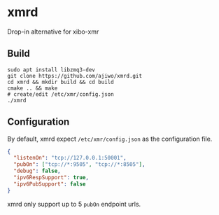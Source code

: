 # xmrd
Drop-in alternative for xibo-xmr

## Build
```shell
sudo apt install libzmq3-dev
git clone https://github.com/ajiwo/xmrd.git
cd xmrd && mkdir build && cd build
cmake .. && make
# create/edit /etc/xmr/config.json
./xmrd
```
## Configuration
By default, xmrd expect `/etc/xmr/config.json` as the configuration file.
```json
{
  "listenOn": "tcp://127.0.0.1:50001",
  "pubOn": ["tcp://*:9505", "tcp://*:8505"],
  "debug": false,
  "ipv6RespSupport": true,
  "ipv6PubSupport": false
}
```
xmrd only support up to 5 `pubOn` endpoint urls.
